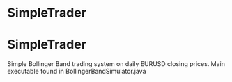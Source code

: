 # SimpleTrader
# SimpleTrader

Simple Bollinger Band trading system on daily EURUSD closing prices. 
Main executable found in BollingerBandSimulator.java
